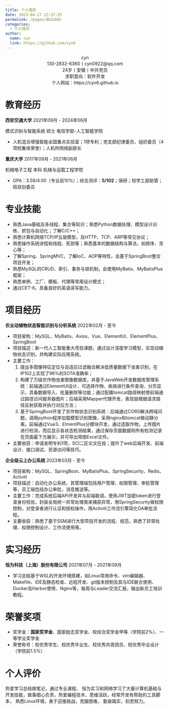 ```yaml
---
title: 个人简历
date: 2023-04-27 22:37:25
permalink: /pages/8b2ab0/
categories:
  - 个人简历
author: 
  name: cyn
  link: https://github.com/cyn6
---
```


<center>
cyn
</center>


<center>
130-2832-6360丨cyn0922@qq.com
</center>


<center>
24岁丨安徽丨中共党员
</center>
<center>
求职意向：软件开发
</center>



<center>
个人网站：https://cyn6.github.io
</center>


# 教育经历
**西安交通大学**									2021年09月  -  2024年06月

模式识别与智能系统 硕士 电信学部-人工智能学院

- 人机混合增强智能全国重点实验室；1项专利；党支部纪律委员、组织委员（4项校集体荣誉）；人机所网络副部长

**重庆大学**										   2017年09月  -  2021年06月

机械电子工程 本科 机械与运载工程学院

- GPA：3.59/4.00（专业前10%）；综合测评：**5/102**；保研；校学工部助管；班双创委员
# 专业技能

- 熟悉Java基础及多线程、集合等知识；熟悉Python数据处理、模型设计训练、抓包与自动化；了解C/C++；
- 熟悉计算机网络TCP/IP五层模型，及HTTP、TCP、ARP等常见协议；
- 熟悉操作系统进程和线程、死锁等；熟悉基本的数据结构与算法，如排序、贪心等；
- 了解Spring、SpringMVC，了解IoC、AOP等特性，会基于SpringBoot整合项目开发；
- 熟悉MySQL的CRUD、索引、事务与锁机制，会使用MyBatis、MyBatisPlus框架；
- 熟悉单例、工厂、模板、代理等常用设计模式；
- 通过CET-6，具备良好的英语读写能力。
# 项目经历
**农业动植物状态智能识别与分析系统**																											2022年02月  -  至今

- 项目架构：MySQL、MyBatis、Axios、Vue、ElementUI、ElementPlus、SpringBoot
- 项目描述：新一代人工智能重大项目课题，通过设计深度学习模型，实现动植物状态识别，并构建实际应用系统。
- 主要工作：
   1. 提出多图像特征定位与自适应过滤融合解决低质量数据下虫害识别，在IP102上实现了96%的SOTA准确率；
   2. 构建了万级农作物虫害图像数据库，并基于JavaWeb开发数据库管理系统：前端通过ElementUI设计，可选择作物、疾病进行条件查询、分页显示，具备数据导入、批量删除等功能；通过配置tomcat路径映射使前端通过路径访问服务器图片；后端采用Mapper代理开发，表现层根据请求路径反射获取并执行对应方法；
   3. 基于SpringBoot开发了农作物状态识别系统：后端通过CORS解决跨域问题，调用python程序加载模型识别图像，采用nginx和tomcat做动静分离。前端通过Vue3、ElmentPlus分模块开发，通过选取作物，上传图片进行检测，而后显示各状态检测结果，通过保存页面数据将所有检测记录在页面最下方展示，并可导出带图Excel文件。
- 主要收获：申请发明专利1项，SCI二区论文在投；提升了web后端开发、前端设计、接口调试、资源访问等技巧。

**企业级云上办公系统**																											                     2023年03月  -  至今

- 项目架构：MySQL、SpringBoot、MyBatisPlus、SpringSecurity、Redis、Activiti
- 项目描述：自动化办公系统，其管理端包括用户管理、权限管理、审批管理等，员工端包括办公审批，消息推送等。
- 主要工作：完成系统后端API开发并与前端联调，使用JWT加密token进行登录身份校验，封装全局统一异常处理类来捕获异常，用SpringSecurity做权限控制，对登录者进行认证和授权操作，用Activiti工作流引擎简化OA审批流程。
- 主要收获：熟悉了基于SSM进行大型项目开发的流程、规范，熟悉了异常处理、权限控制设计、工作流使用等。
# 实习经历
**恒为科技（上海）股份有限公司**																									2021年07月  -  2021年09月

- 学习总结基于WSL的开发环境搭建，如Linux常用命令、vim编辑器、Makefile、IDE及静态检查、远程开发、git版本控制及其与IDE联合使用、Docker及Harbor使用、Nginx等，每周与Leader交流汇报，输出新员工培训教程。
# 荣誉奖项

- 奖学金：**国家奖学金**、国家励志奖学金、校综合奖学金甲等（学院前2%）、一等学业奖学金
- 荣誉称号：校优秀学生、校优秀毕业生、校优秀共青团员、校优秀毕业设计（学院前1.5%）
# 个人评价 
热爱学习总结做笔记，通过专业课程、 恒为实习和网络学习了大量计算机基础与开发技能，做事细心负责，热爱编程技术，思维活跃，经常开发有帮助的工具脚本， 熟悉Linux环境，勇于迎接挑战，克服困难， 勤奋踏实，刻苦努力。 
